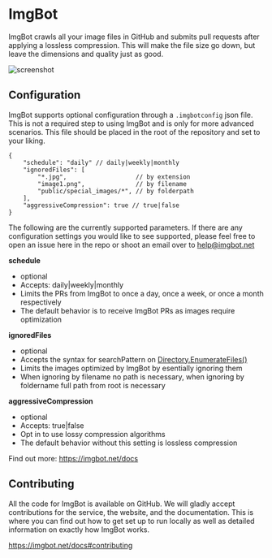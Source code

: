 # ImgBot

ImgBot crawls all your image files in GitHub and submits pull requests after applying a lossless compression.
This will make the file size go down, but leave the dimensions and quality just as good.

![screenshot](https://imgbot.net/images/screen.png?cache=2)

## Configuration

ImgBot supports optional configuration through a `.imgbotconfig` json file.
This is not a required step to using ImgBot and is only for more advanced scenarios.
This file should be placed in the root of the repository and set to your liking.

```
{
    "schedule": "daily" // daily|weekly|monthly
    "ignoredFiles": [
    	"*.jpg",                   // by extension
    	"image1.png",              // by filename
    	"public/special_images/*", // by folderpath
    ],
    "aggressiveCompression": true // true|false
}
```

The following are the currently supported parameters.
If there are any configuration settings you would like to see supported,
please feel free to open an issue here in the repo or shoot an email over
to help@imgbot.net

**schedule**

- optional
- Accepts: daily|weekly|monthly
- Limits the PRs from ImgBot to once a day, once a week, or once a month respectively
- The default behavior is to receive ImgBot PRs as images require optimization

**ignoredFiles**

- optional
- Accepts the syntax for searchPattern on [Directory.EnumerateFiles()](https://docs.microsoft.com/en-us/dotnet/api/system.io.directory.enumeratefiles)
- Limits the images optimized by ImgBot by esentially ignoring them
- When ignoring by filename no path is necessary, when ignoring by foldername full path from root is necessary

**aggressiveCompression**

- optional
- Accepts: true|false
- Opt in to use lossy compression algorithms
- The default behavior without this setting is lossless compression

Find out more: https://imgbot.net/docs

## Contributing

All the code for ImgBot is available on GitHub. We will gladly accept contributions for the service, the website, and the documentation. This is where you can find out how to get set up to run locally as well as detailed information on exactly how ImgBot works.

https://imgbot.net/docs#contributing
